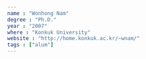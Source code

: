 ```yaml
---
name : "Wonhong Nam"
degree : "Ph.D."
year : "2007"
where : "Konkuk University"
website : "http://home.konkuk.ac.kr/~wnam/"
tags : ["alum"]
---
```

